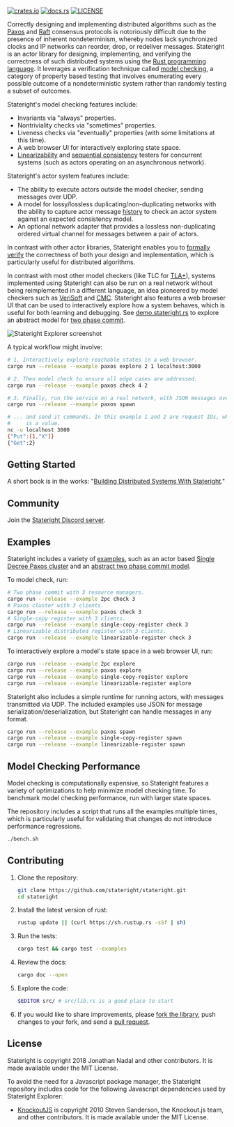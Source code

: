 [![crates.io](https://img.shields.io/crates/v/stateright.svg)](https://crates.io/crates/stateright)
[![docs.rs](https://docs.rs/stateright/badge.svg)](https://docs.rs/stateright)
[![LICENSE](https://img.shields.io/crates/l/stateright.svg)](https://github.com/stateright/stateright/blob/master/LICENSE)

Correctly designing and implementing distributed algorithms such as the
[Paxos](https://en.wikipedia.org/wiki/Paxos_%28computer_science%29) and
[Raft](https://en.wikipedia.org/wiki/Raft_%28computer_science%29) consensus
protocols is notoriously difficult due to the presence of inherent
nondeterminism, whereby nodes lack synchronized clocks and IP networks can
reorder, drop, or redeliver messages. Stateright is an actor library for
designing, implementing, and verifying the correctness of such distributed
systems using the [Rust programming language](https://www.rust-lang.org/). It
leverages a verification technique called [model
checking](https://en.wikipedia.org/wiki/Model_checking), a category of property
based testing that involves enumerating every possible outcome of a
nondeterministic system rather than randomly testing a subset of outcomes.

Stateright's model checking features include:

- Invariants via "always" properties.
- Nontriviality checks via "sometimes" properties.
- Liveness checks via "eventually" properties (with some limitations at this
  time).
- A web browser UI for interactively exploring state space.
- [Linearizability](https://en.wikipedia.org/wiki/Linearizability)
  and [sequential consistency](https://en.wikipedia.org/wiki/Sequential_consistency)
  testers for concurrent systems (such as actors operating on an asynchronous
  network).

Stateright's actor system features include:

- The ability to execute actors outside the model checker, sending messages over
  UDP.
- A model for lossy/lossless duplicating/non-duplicating networks with the
  ability to capture actor message [history](https://lamport.azurewebsites.net/tla/auxiliary/auxiliary.html)
  to check an actor system against an expected consistency model.
- An optional network adapter that provides a lossless non-duplicating ordered
  virtual channel for messages between a pair of actors.

In contrast with other actor libraries, Stateright enables you to [formally
verify](https://en.wikipedia.org/wiki/Formal_verification) the correctness of
both your design and implementation, which is particularly useful for
distributed algorithms.

In contrast with most other model checkers (like TLC for
[TLA+](https://lamport.azurewebsites.net/tla/tla.html)), systems implemented
using Stateright can also be run on a real network without being reimplemented
in a different language, an idea pioneered by model checkers such as
[VeriSoft](https://citeseerx.ist.psu.edu/viewdoc/summary?doi=10.1.1.25.8581)
and [CMC](https://www.microsoft.com/en-us/research/publication/cmc-a-pragmatic-approach-to-model-checking-real-code/).
Stateright also features a web browser UI that can be
used to interactively explore how a system behaves, which is useful for both
learning and debugging. See [demo.stateright.rs](http://demo.stateright.rs:3000/)
to explore an abstract model for [two phase
commit](https://en.wikipedia.org/wiki/Two-phase_commit_protocol).

![Stateright Explorer screenshot](https://raw.githubusercontent.com/stateright/stateright/master/explorer.jpg)

A typical workflow might involve:

```sh
# 1. Interactively explore reachable states in a web browser.
cargo run --release --example paxos explore 2 1 localhost:3000

# 2. Then model check to ensure all edge cases are addressed.
cargo run --release --example paxos check 4 2

# 3. Finally, run the service on a real network, with JSON messages over UDP...
cargo run --release --example paxos spawn

# ... and send it commands. In this example 1 and 2 are request IDs, while "X"
#     is a value.
nc -u localhost 3000
{"Put":[1,"X"]}
{"Get":2}
```

## Getting Started

A short book is in the works: "[Building Distributed Systems With
Stateright](https://www.stateright.rs)."

## Community

Join the [Stateright Discord server](https://discord.gg/JbxGSVP4A6).

## Examples

Stateright includes a variety of
[examples](https://github.com/stateright/stateright/tree/master/examples), such
as an actor based [Single Decree Paxos
cluster](https://github.com/stateright/stateright/blob/master/examples/paxos.rs)
and an [abstract two phase commit
model](https://github.com/stateright/stateright/blob/master/examples/2pc.rs).

To model check, run:

```sh
# Two phase commit with 3 resource managers.
cargo run --release --example 2pc check 3
# Paxos cluster with 3 clients.
cargo run --release --example paxos check 3
# Single-copy register with 3 clients.
cargo run --release --example single-copy-register check 3
# Linearizable distributed register with 3 clients.
cargo run --release --example linearizable-register check 3
```

To interactively explore a model's state space in a web browser UI, run:

```sh
cargo run --release --example 2pc explore
cargo run --release --example paxos explore
cargo run --release --example single-copy-register explore
cargo run --release --example linearizable-register explore
```

Stateright also includes a simple runtime for running actors, with messages
transmitted via UDP. The included examples use JSON for message
serialization/deserialization, but Stateright can handle messages in any
format.

```sh
cargo run --release --example paxos spawn
cargo run --release --example single-copy-register spawn
cargo run --release --example linearizable-register spawn
```

## Model Checking Performance

Model checking is computationally expensive, so Stateright features a
variety of optimizations to help minimize model checking time. To
benchmark model checking performance, run with larger state spaces.

The repository includes a script that runs all the examples multiple times,
which is particularly useful for validating that changes do not introduce
performance regressions.

```sh
./bench.sh
```

## Contributing

1. Clone the repository:
   ```sh
   git clone https://github.com/stateright/stateright.git
   cd stateright
   ```
2. Install the latest version of rust:
   ```sh
   rustup update || (curl https://sh.rustup.rs -sSf | sh)
   ```
3. Run the tests:
   ```sh
   cargo test && cargo test --examples
   ```
4. Review the docs:
   ```sh
   cargo doc --open
   ```
5. Explore the code:
   ```sh
   $EDITOR src/ # src/lib.rs is a good place to start
   ```
6. If you would like to share improvements, please
   [fork the library](https://github.com/stateright/stateright/fork), push changes to your fork,
   and send a [pull request](https://help.github.com/articles/creating-a-pull-request-from-a-fork/).

## License

Stateright is copyright 2018 Jonathan Nadal and other contributors. It is made
available under the MIT License.

To avoid the need for a Javascript package manager, the Stateright repository
includes code for the following Javascript dependencies used by Stateright
Explorer:

- [KnockoutJS](https://knockoutjs.com/) is copyright 2010 Steven Sanderson, the
  Knockout.js team, and other contributors. It is made available under the MIT
  License.
